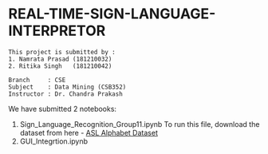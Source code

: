 # REAL-TIME-SIGN-LANGUAGE-INTERPRETOR
```
This project is submitted by :
1. Namrata Prasad (181210032)
2. Ritika Singh   (181210042)

Branch     : CSE
Subject    : Data Mining (CSB352)
Instructor : Dr. Chandra Prakash

```
We have submitted 2 notebooks:
1. Sign_Language_Recognition_Group11.ipynb
To run this file, download the dataset from here - <a href="https://www.kaggle.com/grassknoted/asl-alphabet">ASL Alphabet Dataset</a>
3. GUI_Integrtion.ipynb
